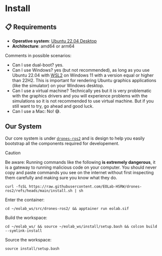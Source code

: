 # Install

## 📋 Requirements

- **Operative system**: [Ubuntu 22.04 Desktop](https://releases.ubuntu.com/jammy/)
- **Architecture**: amd64 or arm64

Comments in possible scenarios:
- Can I use dual-boot? yes.
- Can I use Windows? yes (but not recommended), as long as you use Ubuntu 22.04 with [WSL2](https://learn.microsoft.com/en-us/windows/wsl/install) on Windows 11 with a version equal or higher than 22H2. This is important for rendering Ubuntu graphics applications (like the simulator) on your Windows desktop.
- Can I use a virtual machine? Technically yes but it is very problematic with the graphics drivers and you will experience problems with the simulations so it is not recommended to use virtual machine. But if you still want to try, go ahead and good luck.
- Can I use a Mac: No! 😅.

## Our System

Our core system is under [`drones-ros2`](https://github.com/EOLab-HSRW/drones-ros2) and is design to help you easily bootstrap all the components required for developement.

> [!CAUTION]
> Be aware: Running commands like the following **is extremely dangerous**, it is a gateway to running malicious code on your computer. You should never copy and paste commands you see on the internet without first inspecting them carefully and making sure you know what they do.


```
curl -fsSL https://raw.githubusercontent.com/EOLab-HSRW/drones-ros2/refs/heads/main/install.sh | sh
```

Enter the container:

```
cd ~/eolab_ws/src/drones-ros2/ && apptainer run eolab.sif
```

Build the workspace:

```
cd ~/eolab_ws/ && source ~/eolab_ws/install/setup.bash && colcon build --symlink-install
```

Source the workspace:

```
source install/setup.bash
```
